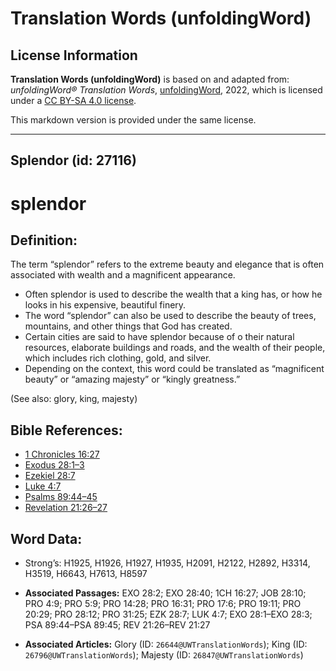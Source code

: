 # Translation Words (unfoldingWord)

## License Information

**Translation Words (unfoldingWord)** is based on and adapted from: _unfoldingWord® Translation Words_, [unfoldingWord](https://unfoldingword.org/utw), 2022, which is licensed under a [CC BY-SA 4.0 license](https://creativecommons.org/licenses/by-sa/4.0/legalcode.en).

This markdown version is provided under the same license.



--------------------------------

## Splendor (id: 27116)

splendor
========

Definition:
-----------

The term “splendor” refers to the extreme beauty and elegance that is often associated with wealth and a magnificent appearance.

* Often splendor is used to describe the wealth that a king has, or how he looks in his expensive, beautiful finery.
* The word “splendor” can also be used to describe the beauty of trees, mountains, and other things that God has created.
* Certain cities are said to have splendor because of o their natural resources, elaborate buildings and roads, and the wealth of their people, which includes rich clothing, gold, and silver.
* Depending on the context, this word could be translated as “magnificent beauty” or “amazing majesty” or “kingly greatness.”

(See also: glory, king, majesty)

Bible References:
-----------------

* [1 Chronicles 16:27](https://ref.ly/1Chr16:27)
* [Exodus 28:1–3](https://ref.ly/Exod28:1-Exod28:3)
* [Ezekiel 28:7](https://ref.ly/Ezek28:7)
* [Luke 4:7](https://ref.ly/Luke4:7)
* [Psalms 89:44–45](https://ref.ly/Ps89:44-Ps89:45)
* [Revelation 21:26–27](https://ref.ly/Rev21:26-Rev21:27)

Word Data:
----------

* Strong’s: H1925, H1926, H1927, H1935, H2091, H2122, H2892, H3314, H3519, H6643, H7613, H8597

* **Associated Passages:** EXO 28:2; EXO 28:40; 1CH 16:27; JOB 28:10; PRO 4:9; PRO 5:9; PRO 14:28; PRO 16:31; PRO 17:6; PRO 19:11; PRO 20:29; PRO 28:12; PRO 31:25; EZK 28:7; LUK 4:7; EXO 28:1–EXO 28:3; PSA 89:44–PSA 89:45; REV 21:26–REV 21:27
* **Associated Articles:** Glory (ID: `26644@UWTranslationWords`); King (ID: `26796@UWTranslationWords`); Majesty (ID: `26847@UWTranslationWords`)

